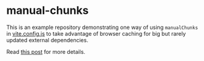# manual-chunks

This is an example repository demonstrating one way of using `manualChunks` in [vite.config.js](./vite.config.js) to take advantage of browser caching for big but rarely updated external dependencies.

Read [this post](https://soledadpenades.com/posts/2025/use-manual-chunks-with-vite-to-facilitate-dependency-caching/) for more details.